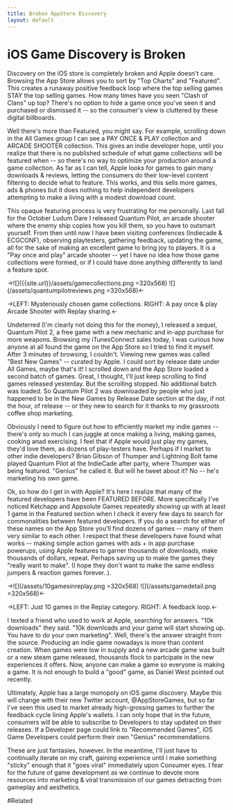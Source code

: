 ```yaml
---
title: Broken AppStore Discovery
layout: default
---
```


# iOS Game Discovery is Broken

Discovery on the iOS store is completely broken and Apple doesn't care. Browsing the App Store allows you to sort by "Top Charts" and "Featured". This creates a runaway positive feedback loop where the top selling games STAY the top selling games. How many times have you seen "Clash of Clans" up top? There's no option to hide a game once you've seen it and purchased or dismissed it -- so the consumer's view is cluttered by these digital billboards.

Well there's more than Featured, you might say. For example, scrolling down in the All Games group I can see a PAY ONCE & PLAY collection and ARCADE SHOOTER collection. This gives an indie developer hope, until you realize that there is no published schedule of what game collections will be featured when -- so there's no way to optimize your production around a game collection. As far as I can tell, Apple looks for games to gain many downloads & reviews, letting the consumers do their low-level content filtering to decide what to feature. This works, and this sells more games, ads & phones but it does nothing to help independent developers attempting to make a living with a modest download count.

This opaque featuring process is very frustrating for me personally. Last fall for the October Ludum Dare I released Quantum Pilot, an arcade shooter where the enemy ship copies how you kill them, so you have to outsmart yourself. From then until now I have been visiting conferences (Indiecade & ECGCONF), observing playtesters, gathering feedback, updating the game, all for the sake of making an excellent game to bring joy to players. It is a "Pay once and play" arcade shooter -- yet I have no idea how those game collections were formed, or if I could have done anything differently to land a feature spot.

->![]({{site.url}}/assets/gamecollections.png =320x568) ![](/assets/quantumpilotreviews.png =320x568)<-

->LEFT: Mysteriously chosen game collections. RIGHT: A pay once & play Arcade Shooter with Replay sharing.<-

Undeterred (I'm clearly not doing this for the money), I released a sequel, Quantum Pilot 2, a free game with a new mechanic and in-app purchase for more weapons. Browsing my iTunesConnect sales today, I was curious  how anyone at all found the game on the App Store so I tried to find it myself. After 3 minutes of browsing, I couldn't. Viewing new games was called "Best New Games" -- curated by Apple. I could sort by release date under All Games, maybe that's it! I scrolled down and the App Store loaded a second batch of games. Great, I thought, I'll just keep scrolling to find games released yesterday. But the scrolling stopped. No additional batch was loaded. So Quantum Pilot 2 was downloaded by people who just happened to be in the New Games by Release Date section at the day, if not the hour, of release -- or they new to search for it thanks to my grassroots coffee shop marketing.

Obviously I need to figure out how to efficiently market my indie games -- there's only so much I can juggle at once making a living, making games, cooking anad exercising. I feel that if Apple would just play my games, they'd love them, as dozens of play-testers have. Perhaps if I market to other indie developers? Brian Gibson of Thumper and Lightning Bolt fame played Quantum Pilot at the IndieCade after party, where Thumper was being featured. "Genius" he called it. But will he tweet about it? No -- he's marketing his own game.

Ok, so how do I get in with Apple? It's here I realize that many of the featured developers have been FEATURED BEFORE. More specifically I've noticed Ketchapp and Appsolute Games repeatedly showing up with at least 1 game in the Featured section when I check it every few days to search for commonalities between featured developers. If you do a search for either of these names on the App Store you'll find dozens of games -- many of them very similar to each other. I respect that these developers have found what works -- making simple action games with ads + in app purchase powerups, using Apple features to garner thousands of downloads, make thousands of dollars, repeat. Perhaps saving up to make the games they "really want to make". (I hope they don't want to make the same endless jumpers & reaction games forever..).

->![](/assets/10gamesinreplay.png =320x568) ![](/assets/gamedetail.png =320x568)<-

->LEFT: Just 10 games in the Replay category. RIGHT: A feedback loop.<-

I texted a friend who used to work at Apple, searching for answers. "10k downloads" they said. "10k downloads and your game will start showing up. You have to do your own marketing". Well, there's the answer straight from the source. Producing an indie game nowadays is more than content creation. When games were low in supply and a new arcade game was built or a new steam game released, thousands flock to partcipate in the new experiences it offers. Now, anyone can make a game so everyone is making a game. It is not enough to build a "good" game, as Daniel West pointed out recently.

Ultimately, Apple has a large monopoly on iOS game discovery. Maybe this will change with their new Twitter account, @AppStoreGames, but so far I've seen this used to market already high-grossing games to further the feedback cycle lining Apple's wallets. I can only hope that in the future, consumers will be able to subscribe to Developers to stay updated on their releases. If a Developer page could link to "Recommended Games", iOS Game Developers could perform their own "Genius" recommendations. 

These are just fantasies, however. In the meantime, I'll just have to continually iterate on my craft, gaining experience until I make something "sticky" enough that it "goes viral" immediately upon Consumer eyes. I fear for the future of game development as we continue to devote more resources into marketing & viral transmission of our games detracting from gameplay and aesthetics.

#Related